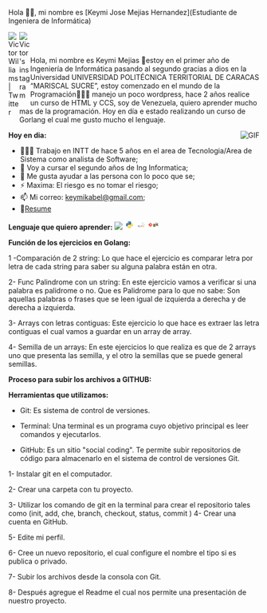 Hola 👋🏽, mi nombre es [Keymi Jose Mejias Hernandez](Estudiante de Ingeniera de Informática) 

<a href="https://twitter.com/keymikabel">
  <img align="left" alt="Victor Williams | Twitter" width="22px" src="https://cdn.jsdelivr.net/npm/simple-icons@v3/icons/twitter.svg" />
</a>
<a href="https://www.instagram.com/keymikabel">
  <img align="left" alt="Victor's instagram" width="22px" src="https://cdn.jsdelivr.net/npm/simple-icons@v3/icons/instagram.svg" />
</a>

<br />
<br />

Hola, mi nombre es Keymi Mejias 🚀estoy en el primer año de Ingeniería de Informática pasando al segundo gracias a dios en la Universidad UNIVERSIDAD POLITÉCNICA TERRITORIAL DE CARACAS “MARISCAL SUCRE”, estoy comenzado en el mundo de la Programación🙍🏽‍♂️ manejo un poco wordpress, hace 2 años realice un curso de HTML y CCS, soy de Venezuela, quiero aprender mucho mas de la programación. Hoy en día e estado realizando un curso de Gorlang el cual me gusto mucho el lenguaje.

  <img align="right" alt="GIF" src="https://gifsanimados.de/img-gifsanimados.de/i/informatica/informatica-21.gif" />

**Hoy en dia:**

- 👨🏽‍💻 Trabajo en INTT de hace 5 años en el area de Tecnologia/Area de Sistema como analista de Software;
- 🌱 Voy a cursar el segundo años de Ing Informatica; 
- 💬 Me gusta ayudar a las persona con lo poco que se;
- ⚡️ Maxima: El riesgo es no tomar el riesgo;
- 📫 Mi correo: keymikabel@gmail.com;
- 📝[Resume](https://github.com/keymimejias/Proyecto-Ejercicios-de-Algoritmo)

**Lenguaje que quiero aprender:** 
<code><img height="20" src="https://img.icons8.com/color/512/golang.png"></code> 
<code><img height="20" src="https://raw.githubusercontent.com/github/explore/80688e429a7d4ef2fca1e82350fe8e3517d3494d/topics/python/python.png"></code>
<code><img height="20" src="https://raw.githubusercontent.com/github/explore/80688e429a7d4ef2fca1e82350fe8e3517d3494d/topics/mysql/mysql.png"></code>
<code><img height="20" src="https://raw.githubusercontent.com/github/explore/80688e429a7d4ef2fca1e82350fe8e3517d3494d/topics/git/git.png"></code>

**Función de los ejercicios en Golang:**

1 -Comparación de 2 string:
Lo que hace el ejercicio es comparar letra por letra de cada string para saber su alguna palabra están en otra.

2- Func Palindrome con un string:
En este ejercicio vamos a verificar si una palabra es palidrome o no. 
Que es Palidrome para lo que no sabe: Son aquellas palabras o frases que se leen igual de izquierda a derecha y de derecha a izquierda.

3- Arrays con letras contiguas:
Este ejercicio lo que hace es extraer las letra contiguas el cual vamos a guardar en un array de array.

4- Semilla de un arrays:
En este ejercicios lo que realiza es que de 2 arrays uno que presenta las semilla, y el otro la semillas que se puede general semillas.

**Proceso para subir los archivos a GITHUB:**

**Herramientas que utilizamos:**

* Git: Es sistema de control de versiones.

* Terminal: Una terminal es un programa cuyo objetivo principal es leer comandos y ejecutarlos.

* GitHub: Es un sitio "social coding". Te permite subir repositorios de código para almacenarlo en el sistema de control de versiones Git.

1- Instalar git en el computador.

2- Crear una carpeta con tu proyecto.

3- Utilizar los comando de git en la terminal para crear el repositorio tales como (init, add, che, branch, checkout, status, commit
)
4- Crear una cuenta en GitHub.

5- Edite mi perfil.

6- Cree un nuevo repositorio, el cual configure el nombre el tipo si es publica o privado.

7- Subir los archivos desde la consola con Git.

8- Después agregue el Readme el cual nos permite una presentación de nuestro proyecto.
